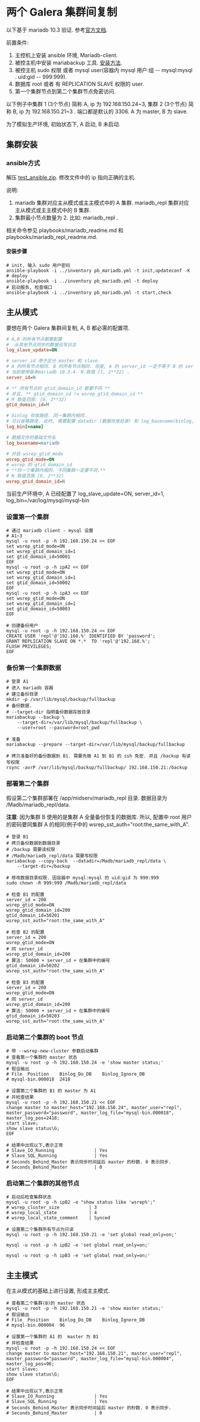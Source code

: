 # 两个 Galera 集群间复制

以下基于 mariadb 10.3 验证. 参考[官方文档](https://mariadb.com/kb/en/configuring-mariadb-replication-between-two-mariadb-galera-clusters/).

前置条件:

1. 主控机上安装 ansible 环境, Mariadb-client.
2. 被控主机中安装 mariabackup 工具. [安装方法](../tools/installing-tools.md).
3. 被控主机 sudo 权限 或者 mysql user(容器内 mysql 用户:组 -- mysql:mysql . uid:gid -- 999:999).
4. 数据库 root 或者 有 REPLICATION SLAVE 权限的 user.
5. 第一个集群节点到第二个集群节点免密访问.

以下例子中集群 1 (3个节点) 简称 A, ip 为 192.168.150.24~3, 集群 2 (3个节点) 简称 B, ip 为 192.168.150.21~3 . 端口都是默认的 3306. A 为 master, B 为 slave. 

为了模拟生产环境, 初始状态下, A 启动, B 未启动. 

## 集群安装

### ansible方式

解压 [test_ansible.zip](./test_ansible.zip). 修改文件中的 ip 指向正确的主机. 

说明: 

1. mariadb 集群对应主从模式或主主模式中的 A 集群. mariadb_repl 集群对应主从模式或主主模式中的 B 集群.
2. 集群最小节点数量为 2. 比如: mariadb_repl .

相关命令参见 playbooks/mariadb_readme.md 和 playbooks/mariadb_repl_readme.md.

#### 安装步骤

``` shell
# init, 输入 sudo 用户密码
ansible-playbook -i ../inventory pb_mariadb.yml -t init,updateconf -K
# deploy
ansible-playbook -i ../inventory pb_mariadb.yml -t deploy
# 启动服务, 检查端口
ansible-playbook -i ../inventory pb_mariadb.yml -t start,check
```



## 主从模式

要想在两个 Galera 集群间复制, A, B 都必需的配置项.

``` ini
# A,B 的所有节点都要配置
#  从其他节点同步的数据也写日志
log_slave_update=ON

# server_id 用于区分 master 和 slave. 
# A 的所有节点相同. B 的所有节点相同. 但是, A 的 server_id 一定不等于 B 的 server_id
# 当前使用版本mariadb 10.3.4. N 取值 [1, 2**32) .  
server_id=N

# ** 所有节点的 gtid_domain_id 都要不同 ** 
# 并且, ** gtid_domain_id != wsrep_gtid_domain_id **
# M 取值范围: [0, 2**32)
gtid_domain_id=M

# binlog 存放路径. 同一集群内相同.
# 可以省略路径. 此时, 需要配置 datadir (数据存放目录) 和 log_basename(binlog, slowlog, errorlog, pid 等文件的基础文件名). 
log_bin[=name]

# 数据文件的基础文件名
log_basename=mariadb

# 开启 wsrep_gtid_mode
wsrep_gtid_mode=ON
# wsrep 的 gtid_domain_id
# **同一个集群内相同. 不同集群一定要不同.**
# N 取值范围 [0, 2**32)
wsrep_gtid_domain_id=N

```

当前生产环境中, A 已经配置了 log_slave_update=ON, server_id=1, log_bin=/var/log/mysql/mysql-bin 

### 设置第一个集群

``` shell
# 通过 mariadb client - mysql 设置
# A1~3
mysql -u root -p -h 192.168.150.24 << EOF
set wsrep_gtid_mode=ON
set wsrep_gtid_domain_id=1
set gtid_domain_id=50001
EOF
mysql -u root -p -h ipA2 << EOF
set wsrep_gtid_mode=ON
set wsrep_gtid_domain_id=1
set gtid_domain_id=50002
EOF
mysql -u root -p -h ipA3 << EOF
set wsrep_gtid_mode=ON
set wsrep_gtid_domain_id=1
set gtid_domain_id=50003
EOF

# 创建备份用户
mysql -u root -p -h 192.168.150.24 << EOF
CREATE USER 'repl'@'192.168.%' IDENTIFIED BY 'password';
GRANT REPLICATION SLAVE ON *.*  TO 'repl'@'192.168.%';
FLUSH PRIVILEGES;
EOF
```

### 备份第一个集群数据

``` shell
# 登录 A1
# 进入 mariadb 容器
# 建立备份目录
mkdir -p /var/lib/mysql/backup/fullbackup
# 备份数据.
# --target-dir 指明备份数据存放目录
mariabackup --backup \
	--target-dir=/var/lib/mysql/backup/fullbackup \
	--user=root --password=root_pwd
	
# 准备
mariabackup --prepare --target-dir=/var/lib/mysql/backup/fullbackup

# 拷贝准备好的备份数据到 B1. 需要先做 A1 到 B1 的 ssh 免密. 并且 /backup 有读写权限
rsync -avrP /var/lib/mysql/backup/fullbackup/ 192.168.150.21:/backup
```

### 部署第二个集群

假设第二个集群部署在 /app/midserv/mariadb_repl 目录. 数据目录为 /Madb/mariadb_repl/data. 

**注意**: 因为集群 B 使用的是集群 A 全量备份恢复的数据库. 所以, 配置中 root 用户的密码要同集群 A 的相同(例子中的 wsrep_sst_auth="root:the_same_with_A".

``` shell
# 登录 B1
# 拷贝备份数据到数据目录
# /backup 需要读权限
# /Madb/mariadb_repl/data 需要写权限
mariabackup --copy-back  --datadir=/Madb/mariadb_repl/data \
	--target-dir=/backup
	
# 修改数据目录权限. 因容器中 mysql:mysql 的 uid:gid 为 999:999
sudo chown -R 999:999 /Madb/mariadb_repl/data

# 检查 B1 的配置
server_id = 200
wsrep_gtid_mode=ON
wsrep_gtid_domain_id=200
gtid_domain_id=50201
wsrep_sst_auth="root:the_same_with_A"

# 检查 B2 的配置
server_id = 200
wsrep_gtid_mode=ON
# 同 server_id
wsrep_gtid_domain_id=200
# 算法: 50000 + server_id + 在集群中的编号
gtid_domain_id=50202
wsrep_sst_auth="root:the_same_with_A"

# 检查 B3 的配置
server_id = 200
wsrep_gtid_mode=ON
# 同 server_id
wsrep_gtid_domain_id=200
# 算法: 50000 + server_id + 在集群中的编号
gtid_domain_id=50203
wsrep_sst_auth="root:the_same_with_A"
```

### 启动第二个集群的 boot 节点

``` shell
# 带 --wsrep-new-cluster 参数启动集群
# 查看第一个集群的 master 状态
mysql -u root -p -h 192.168.150.24 -e 'show master status;'
# 假设输出
# File	Position	Binlog_Do_DB	Binlog_Ignore_DB
# mysql-bin.000018	2418

# 设置第二个集群的 B1 的 master 为 A1
# 并检查结果
mysql -u root -p -h 192.168.150.21 << EOF
change master to master_host="192.168.150.24", master_user="repl", master_password="password", master_log_file="mysql-bin.000018", master_log_pos=2418;
start slave;
show slave status\G;
EOF

# 结果中出现以下,表示正常
# Slave_IO_Running               | Yes
# Slave_SQL_Running              | Yes
# Seconds_Behind_Master 表示同步时间延后 master 的秒数. 0 表示同步.
# Seconds_Behind_Master          | 0
```

### 启动第二个集群的其他节点

``` shell
# 启动后检查集群状态
mysql -u root -p -h ipB2 -e "show status like 'wsrep%';"
# wsrep_cluster_size           | 3
# wsrep_local_state            | 4                                                                
# wsrep_local_state_comment    | Synced

# 设置第二个集群所有节点为只读
mysql -u root -p -h 192.168.150.21 -e 'set global read_only=on;'

mysql -u root -p -h ipB2 -e 'set global read_only=on;'

mysql -u root -p -h ipB3 -e 'set global read_only=on;'
```

## 主主模式

在主从模式的基础上进行设置, 形成主主模式.

``` shell
# 查看第二个集群(B)的 master 状态
mysql -u root -p -h 192.168.150.21 -e 'show master status;'
# 假设输出
# File	Position	Binlog_Do_DB	Binlog_Ignore_DB
# mysql-bin.000004	96

# 设置第一个集群的 A1 的  master 为 B1
# 并检查结果
mysql -u root -p -h 192.168.150.24 << EOF
change master to master_host="192.168.150.21", master_user="repl", master_password="password", master_log_file="mysql-bin.000004", master_log_pos=96;
start slave;
show slave status\G;
EOF

# 结果中出现以下,表示正常
# Slave_IO_Running               | Yes
# Slave_SQL_Running              | Yes
# Seconds_Behind_Master 表示同步时间延后 master 的秒数. 0 表示同步.
# Seconds_Behind_Master          | 0
```







